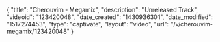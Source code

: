 {
    "title": "Cherouvim - Megamix",
    "description": "Unreleased Track",
    "videoid": "123420048",
    "date_created": "1430936301",
    "date_modified": "1517274453",
    "type": "captivate",
    "layout": "video",
    "url": "\/v\/cherouvim-megamix\/123420048"
}